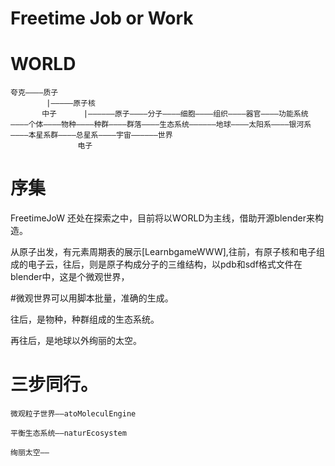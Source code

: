 # Freetime Job or Work



# WORLD

    夸克————质子
            |—————原子核
           中子      |——————原子————分子————细胞————组织————器官————功能系统————个体————物种————种群————群落————生态系统——————地球————太阳系————银河系————本星系群————总星系————宇宙——————世界
                   电子

# 序集


FreetimeJoW  还处在探索之中，目前将以WORLD为主线，借助开源blender来构造。

从原子出发，有元素周期表的展示[LearnbgameWWW],往前，有原子核和电子组成的电子云，往后，则是原子构成分子的三维结构，以pdb和sdf格式文件在blender中，这是个微观世界，

#微观世界可以用脚本批量，准确的生成。

往后，是物种，种群组成的生态系统。

再往后，是地球以外绚丽的太空。


# 三步同行。

    微观粒子世界——atoMoleculEngine

    平衡生态系统——naturEcosystem

    绚丽太空——





